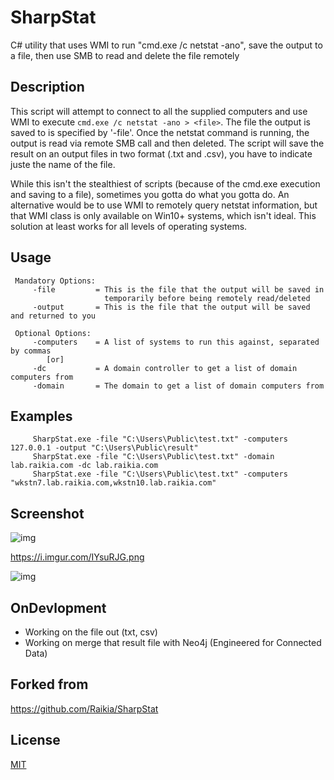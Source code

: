 # SharpStat

C# utility that uses WMI to run "cmd.exe /c netstat -ano", save the output to a file, then use SMB to read and delete the file remotely

## Description

This script will attempt to connect to all the supplied computers and use WMI to execute `cmd.exe /c netstat -ano > <file>`. The file the output is saved to is specified by '-file'. Once the netstat command is running, the output is read via remote SMB call and then deleted.
The script will save the result on an output files in two format (.txt and .csv), you have to indicate juste the name of the file.

While this isn't the stealthiest of scripts (because of the cmd.exe  execution and saving to a file), sometimes you gotta do what you gotta do. An alternative would be to use WMI to remotely query netstat information, but that WMI class is only available on Win10+ systems, which isn't ideal.  This solution at least works for all levels of operating systems.


## Usage

     Mandatory Options:
         -file         = This is the file that the output will be saved in 
                         temporarily before being remotely read/deleted
         -output       = This is the file that the output will be saved and returned to you

     Optional Options:
         -computers    = A list of systems to run this against, separated by commas
            [or]
         -dc           = A domain controller to get a list of domain computers from
         -domain       = The domain to get a list of domain computers from



## Examples
          
         SharpStat.exe -file "C:\Users\Public\test.txt" -computers 127.0.0.1 -output "C:\Users\Public\result"
         SharpStat.exe -file "C:\Users\Public\test.txt" -domain lab.raikia.com -dc lab.raikia.com
         SharpStat.exe -file "C:\Users\Public\test.txt" -computers "wkstn7.lab.raikia.com,wkstn10.lab.raikia.com"

## Screenshot

![img](https://i.imgur.com/IYsuRJG.png)

https://i.imgur.com/IYsuRJG.png

![img](https://github.com/EY-Algerie-CyberSecurity/SharpStat/tree/mehdi_DEV/SharpStat/img/Capture.PNG)

## OnDevlopment

- Working on the file out (txt, csv)
- Working on merge that result file with Neo4j (Engineered for Connected Data) 


## Forked from

https://github.com/Raikia/SharpStat

## License

[MIT](https://choosealicense.com/licenses/mit/)
